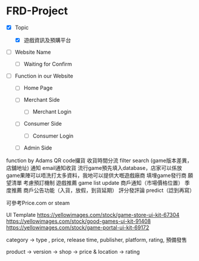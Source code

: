 # FRD-Project
-[x] Topic

    -[x] 遊戲資訊及預購平台

-[ ] Website Name

    -[ ] Waiting for Confirm

-[ ] Function in our Website

    -[ ] Home Page

    -[ ] Merchant Side
        -[ ] Merchant Login
    
    -[ ] Consumer Side
        -[ ] Consumer Login

    -[ ] Admin Side

function by Adams
QR code攞貨
收貨時間分流
filter search (game版本差異，店舖地址)
通知
email通知收貨
流行game預先填入database，店家可以係放game果陣可以唔洗打太多資料，我地可以提供大嘅遊戲廠商
填埋game發行商
願望清單
考慮預訂機制
遊戲推薦
game list update
商戶通知（市場價格位置）
季度推薦
商戶公告功能（入貨，放假，到貨延期）
評分發評論
predict（諗到再寫）

可參考Price.com or steam

UI Template
https://yellowimages.com/stock/game-store-ui-kit-67304 
https://yellowimages.com/stock/good-games-ui-kit-91408 
https://yellowimages.com/stock/game-portal-ui-kit-69172 

category -> type , price, release time, publisher, platform, rating, 預備發售

product -> version -> shop -> price & location -> rating
